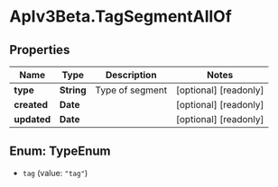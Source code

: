 # ApIv3Beta.TagSegmentAllOf

## Properties

Name | Type | Description | Notes
------------ | ------------- | ------------- | -------------
**type** | **String** | Type of segment | [optional] [readonly] 
**created** | **Date** |  | [optional] [readonly] 
**updated** | **Date** |  | [optional] [readonly] 



## Enum: TypeEnum


* `tag` (value: `"tag"`)




